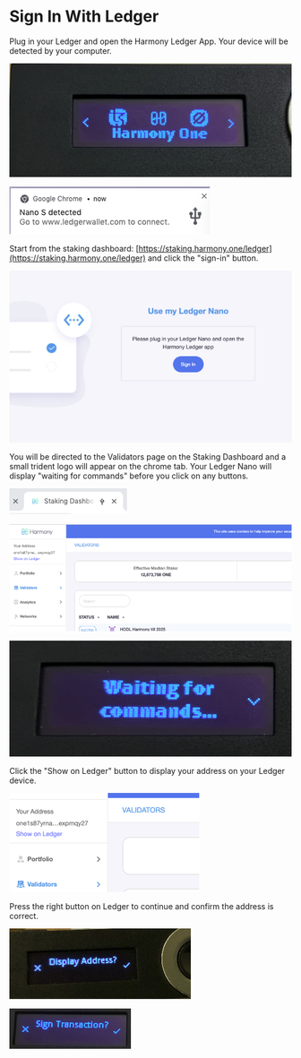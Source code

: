 # Sign In With Ledger

Plug in your Ledger and open the Harmony Ledger App. Your device will be detected by your computer.

![](<../../../../../.gitbook/assets/image (71).png>)

![](<../../../../../.gitbook/assets/image (55).png>)

Start from the staking dashboard: [https://staking.harmony.one/ledger](https://staking.harmony.one/ledger)  and click the "sign-in" button.

![](<../../../../../.gitbook/assets/image (54).png>)

You will be directed to the Validators page on the Staking Dashboard and a small trident logo will appear on the chrome tab. Your Ledger Nano will display "waiting for commands" before you click on any buttons.

![](<../../../../../.gitbook/assets/image (72).png>)

![](<../../../../../.gitbook/assets/image (73).png>)

![](<../../../../../.gitbook/assets/image (74).png>)

Click the "Show on Ledger" button to display your address on your Ledger device.

![](<../../../../../.gitbook/assets/image (75).png>)

Press the right button on Ledger to continue and confirm the address is correct.

![](<../../../../../.gitbook/assets/image (79).png>)

![](<../../../../../.gitbook/assets/image (80).png>)
